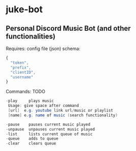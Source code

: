 # juke-bot
## Personal Discord Music Bot (and other functionalities)

Requires: config file (json) schema:
```JavaScript
{
  "token",
  "prefix",
  "clientID",
  "username"
}
```

Commands: TODO
```Java
-play     plays music
 Usage: give space after command
 [url]  e.g. youtube link url/music or playlist
 [name] e.g. name of music (search functionality)

-pause    pauses current music played
-unpause  unpauses current music played
-list     lists current queue of music
-queue    adds to queue
-clear    clears queue
```